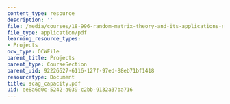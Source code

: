```yaml
---
content_type: resource
description: ''
file: /media/courses/18-996-random-matrix-theory-and-its-applications-spring-2004/ee8a6d0c5242a039c2bb9132a37ba716_scag_capacity.pdf
file_type: application/pdf
learning_resource_types:
- Projects
ocw_type: OCWFile
parent_title: Projects
parent_type: CourseSection
parent_uid: 92226527-6116-127f-97ed-88eb71bf1418
resourcetype: Document
title: scag_capacity.pdf
uid: ee8a6d0c-5242-a039-c2bb-9132a37ba716
---
```

